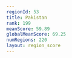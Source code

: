```yaml
---
regionId: 53
title: Pakistan
rank: 199
meanScore: 59.89
globalMeanScore: 69.25
numRegions: 220
layout: region_score
---
```

